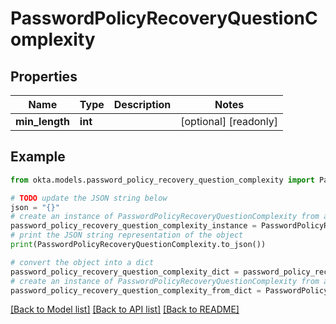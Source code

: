 # PasswordPolicyRecoveryQuestionComplexity


## Properties

Name | Type | Description | Notes
------------ | ------------- | ------------- | -------------
**min_length** | **int** |  | [optional] [readonly] 

## Example

```python
from okta.models.password_policy_recovery_question_complexity import PasswordPolicyRecoveryQuestionComplexity

# TODO update the JSON string below
json = "{}"
# create an instance of PasswordPolicyRecoveryQuestionComplexity from a JSON string
password_policy_recovery_question_complexity_instance = PasswordPolicyRecoveryQuestionComplexity.from_json(json)
# print the JSON string representation of the object
print(PasswordPolicyRecoveryQuestionComplexity.to_json())

# convert the object into a dict
password_policy_recovery_question_complexity_dict = password_policy_recovery_question_complexity_instance.to_dict()
# create an instance of PasswordPolicyRecoveryQuestionComplexity from a dict
password_policy_recovery_question_complexity_from_dict = PasswordPolicyRecoveryQuestionComplexity.from_dict(password_policy_recovery_question_complexity_dict)
```
[[Back to Model list]](../README.md#documentation-for-models) [[Back to API list]](../README.md#documentation-for-api-endpoints) [[Back to README]](../README.md)



